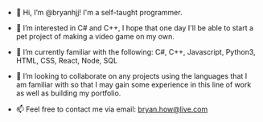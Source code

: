 - 👋 Hi, I’m @bryanhjj! I'm a self-taught programmer.

- 👀 I’m interested in C# and C++, I hope that one day I'll be able to start a pet project of making a video game on my own.

- 🌱 I’m currently familiar with the following: C#, C++, Javascript, Python3, HTML, CSS, React, Node, SQL
 
- 💞️ I’m looking to collaborate on any projects using the languages that I am familiar with so that I may gain some experience in this line of work as well as building my portfolio.

- 📫 Feel free to contact me via email:
      bryan.how@live.com

<!---
bryanhjj/bryanhjj is a ✨ special ✨ repository because its `README.md` (this file) appears on your GitHub profile.
You can click the Preview link to take a look at your changes.
--->
